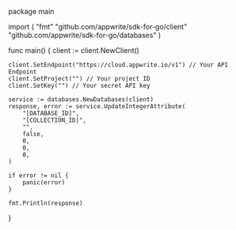 package main

import (
    "fmt"
    "github.com/appwrite/sdk-for-go/client"
    "github.com/appwrite/sdk-for-go/databases"
)

func main() {
    client := client.NewClient()

    client.SetEndpoint("https://cloud.appwrite.io/v1") // Your API Endpoint
    client.SetProject("") // Your project ID
    client.SetKey("") // Your secret API key

    service := databases.NewDatabases(client)
    response, error := service.UpdateIntegerAttribute(
        "[DATABASE_ID]",
        "[COLLECTION_ID]",
        "",
        false,
        0,
        0,
        0,
    )

    if error != nil {
        panic(error)
    }

    fmt.Println(response)
}
